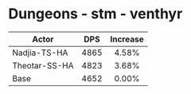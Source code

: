 # Dungeons - stm - venthyr
| Actor | DPS | Increase |
|---|:---:|:---:|
|Nadjia-TS-HA|4865|4.58%|
|Theotar-SS-HA|4823|3.68%|
|Base|4652|0.00%|
